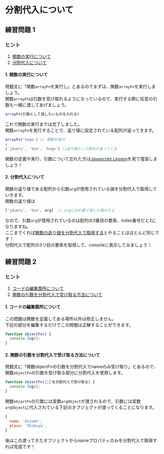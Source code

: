 # 分割代入について

## 練習問題 1

### ヒント

1. [関数の実行について](#1-関数の実行について)
2. [分割代入について](#2-分割代入について)

#### 1. 関数の実行について

問題文に「関数`arrayFn`を実行し」とあるのでまずは、関数`arrayFn`を実行しましょう。  
関数`arrayFn`は引数を受け取れるようになっているので、実行する際に任意の引数も一緒に渡してあげましょう。

```javascript
arrayFn(引数として渡したいものを入れる)
```

これで関数の実行までは完了しました。  
関数`arrayFn`を実行することで、返り値に設定されている配列が返ってきます。  

```javascript
arrayFn('hoge') // 関数を実行
↓
['jQuery', 'Vue', 'hoge'] //返り値として配列が返ってくる
```

関数の定義や実行、引数について忘れた方は[Javascript Lesson](https://giztech.gizumo-inc.work/lesson/50)を見て復習しましょう！

#### 2. 分割代入について

関数の返り値である配列から引数`arg`が使用されている値を分割代入で取得していきます。  
関数の返り値は

```javascript
['jQuery', 'Vue', arg]  // argには引数で渡した値が入る
```

なので、引数`arg`が使用されているのは配列の3番目の要素、index番号だと2になりますね。  
ここまでくれば[関数の返り値を分割代入で取得する](https://giztech.gizumo-inc.work/lesson/12/127#index-127-2)とやることはほとんど同じです！  
分割代入で配列の3つ目の要素を取得して、consoleに表示してみましょう！

## 練習問題 2

### ヒント

1. [コードの編集箇所について](#1-コードの編集箇所について)
2. [関数の引数を分割代入で受け取る方法について](#2-関数の引数を分割代入で受け取る方法について)

#### 1. コードの編集箇所について

この問題は関数を定義してある場所以外は修正しません。  
下記の部分を編集するだけでこの問題は正解することができます。

```javascript
function objectFn() {
  console.log();
}
```

#### 2. 関数の引数を分割代入で受け取る方法について

問題文に「関数objectFnの引数を分割代入でnameのみ受け取り」とあるので、関数`objectFn`の引数を受け取る部分に分割代入を使用します。

```javascript
function objectFn(ここを分割代入で受け取る) {
  console.log();
}
```

関数`objectFn`の引数には変数`argObject`が渡されるので、引数には変数`argObject`に代入されている下記のオブジェクトが渡ってくることになります。  

```javascript
{
  name: 'Gizumo',
  place: 'Shibuya',
}
```

後はこの渡ってきたオブジェクトからnameプロパティのみを分割代入で取得すれば完成です！